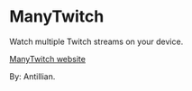 # ManyTwitch
Watch multiple Twitch streams on your device.

[ManyTwitch website](https://www.manytwitch.app/)

By: Antillian.